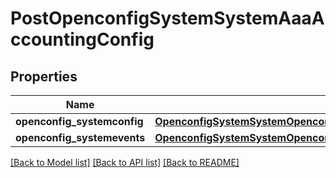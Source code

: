 # PostOpenconfigSystemSystemAaaAccountingConfig

## Properties
Name | Type | Description | Notes
------------ | ------------- | ------------- | -------------
**openconfig_systemconfig** | [**OpenconfigSystemSystemOpenconfigsystemsystemAaaAccountingConfig**](OpenconfigSystemSystemOpenconfigsystemsystemAaaAccountingConfig.md) |  | [optional] 
**openconfig_systemevents** | [**OpenconfigSystemSystemOpenconfigsystemsystemAaaAccountingEvents**](OpenconfigSystemSystemOpenconfigsystemsystemAaaAccountingEvents.md) |  | [optional] 

[[Back to Model list]](../README.md#documentation-for-models) [[Back to API list]](../README.md#documentation-for-api-endpoints) [[Back to README]](../README.md)


